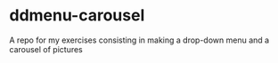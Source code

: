 # ddmenu-carousel
A repo for my exercises consisting in making a drop-down menu and a carousel of pictures
